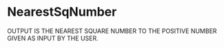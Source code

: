 # NearestSqNumber

OUTPUT IS THE NEAREST SQUARE NUMBER TO THE POSITIVE NUMBER GIVEN AS INPUT BY THE USER.
